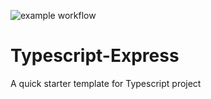 ![example workflow](https://github.com/Arjunalapsapkota/Typescript-Express/actions/workflows/nodeBuild.yml/badge.svg)
# Typescript-Express
A quick starter template for Typescript project
